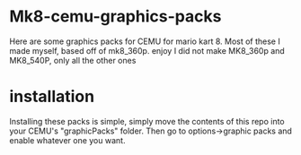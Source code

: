 # Mk8-cemu-graphics-packs
Here are some graphics packs for CEMU for mario kart 8. Most of these I made myself, based off of mk8_360p. enjoy
I did not make MK8_360p and MK8_540P, only all the other ones

# installation
Installing these packs is simple, simply move the contents of this repo into your CEMU's "graphicPacks" folder. Then go to options->graphic packs and enable whatever one you want.
